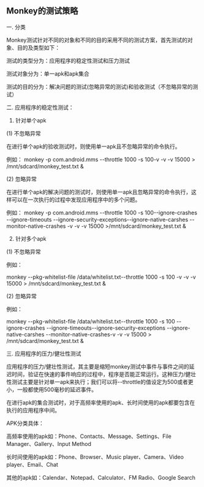 ## Monkey的测试策略

一.  分类

Monkey测试针对不同的对象和不同的目的采用不同的测试方案，首先测试的对象、目的及类型如下：

测试的类型分为：应用程序的稳定性测试和压力测试

测试对象分为：单一apk和apk集合

测试的目的分为：解决问题的测试(忽略异常的测试)和验收测试（不忽略异常的测试）

二. 应用程序的稳定性测试：

1. 针对单个apk

(1) 不忽略异常

在进行单个apk的验收测试时，则使用单一apk且不忽略异常的命令执行。

例如：
monkey -p com.android.mms --throttle 1000 -s 100-v -v -v 15000 > /mnt/sdcard/monkey_test.txt &

(2) 忽略异常

在进行单个apk的解决问题的测试时，则使用单一apk且忽略异常的命令执行，这样可以在一次执行的过程中发现应用程序中的多个问题。

例如：
monkey -p com.android.mms --throttle 1000 -s 100--ignore-crashes --ignore-timeouts --ignore-security-exceptions--ignore-native-carshes --monitor-native-crashes -v -v -v 15000 >/mnt/sdcard/monkey_test.txt &


2. 针对多个apk

(1) 不忽略异常

例如：

monkey --pkg-whitelist-file /data/whitelist.txt--throttle 1000 -s 100 -v -v -v 15000 > /mnt/sdcard/monkey_test.txt &

(2) 忽略异常

例如：

monkey --pkg-whitelist-file /data/whitelist.txt--throttle 1000 -s 100 --ignore-crashes --ignore-timeouts--ignore-security-exceptions --ignore-native-carshes --monitor-native-crashes-v -v -v 15000 > /mnt/sdcard/monkey_test.txt &

三. 应用程序的压力/健壮性测试

应用程序的压力/健壮性测试，其主要是缩短monkey测试中事件与事件之间的延迟时间，验证在快速的事件响应的过程中，程序是否能正常运行。这种压力/健壮性测试主要是针对单一apk来执行；我们可以将--throttle的值设定为500或者更小，一般都使用500毫秒的延迟事件。

在进行apk的集合测试时，对于高频率使用的apk、长时间使用的apk都要包含在执行的应用程序中间。

APK分类具体：

高频率使用的apk如：Phone、Contacts、Message、Settings、File Manager、Gallery、Input Method

长时间使用的apk如：Phone、Browser、Music player、Camera、Video player、Email、Chat

其他的apk如：Calendar、Notepad、Calculator、FM Radio、Google Search

